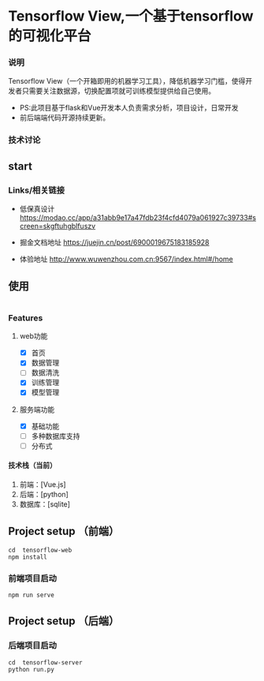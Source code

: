 # Tensorflow View,一个基于tensorflow的可视化平台
### 说明
Tensorflow View（一个开箱即用的机器学习工具），降低机器学习门槛，使得开发者只需要关注数据源，切换配置项就可训练模型提供给自己使用。
* PS:此项目基于flask和Vue开发本人负责需求分析，项目设计，日常开发
* 前后端端代码开源持续更新。

### 技术讨论

## start

### Links/相关链接

* 低保真设计 https://modao.cc/app/a31abb9e17a47fdb23f4cfd4079a061927c39733#screen=skgftuhgblfuszv

* 掘金文档地址 https://juejin.cn/post/6900019675183185928

* 体验地址 http://www.wuwenzhou.com.cn:9567/index.html#/home

## 使用

```
```

### Features

1. web功能

   - [x] 首页
   - [x] 数据管理
   - [ ] 数据清洗
   - [x] 训练管理
   - [x] 模型管理
2. 服务端功能

   - [x] 基础功能
   - [ ] 多种数据库支持
   - [ ] 分布式

#### 技术栈（当前）

1. 前端：[Vue.js]
2. 后端：[python]
3. 数据库：[sqlite]

## Project setup （前端）

```
cd  tensorflow-web
npm install
```

### 前端项目启动

```
npm run serve
```

## Project setup （后端）

### 后端项目启动

```
cd  tensorflow-server
python run.py
```

